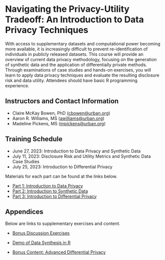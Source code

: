 # Navigating the Privacy-Utility Tradeoff: An Introduction to Data Privacy Techniques

With access to supplementary datasets and computational power becoming more available, it is increasingly difficult to prevent re-identification of individuals in publicly released datasets. This course will provide an overview of current data privacy methodology, focusing on the generation of synthetic data and the application of differentially private methods. Through examinations of case studies and hands-on exercises, you will learn to apply data privacy techniques and evaluate the resulting disclosure risk and data utility. Attendees should have basic R programming experience.

## Instructors and Contact Information

* Claire McKay Bowen, PhD (cbowen@urban.org)
* Aaron R. Williams, MS (awilliams@urban.org)
* Madeline Pickens, MS (mpickens@urban.org)

## Training Schedule

* June 27, 2023: Introduction to Data Privacy and Synthetic Data
* July 11, 2023: Disclosure Risk and Utility Metrics and Synthetic Data Case Studies
* July 25, 2023: Introduction to Differential Privacy

Materials for each part can be found at the links below.

* [Part 1: Introduction to Data Privacy](https://ui-research.github.io/irs-data-privacy-trainings-2023/lessons/01_introduction_to_data_privacy_and_synthethic_data)
* [Part 2: Introduction to Synthetic Data]()
* [Part 3: Introduction to Differential Privacy]()

## Appendices

Below are links to supplementary exercises and content.

* [Bonus Discussion Exercises](https://ui-research.github.io/irs-data-privacy-trainings-2023/lessons/04_exercises)

* [Demo of Data Synthesis in R](https://ui-research.github.io/irs-data-privacy-trainings-2023/lessons/05_synthesis_demo)

* [Bonus Content: Advanced Differential Privacy](https://ui-research.github.io/irs-data-privacy-trainings-2023/lessons/06_advanced_differential_privacy)
